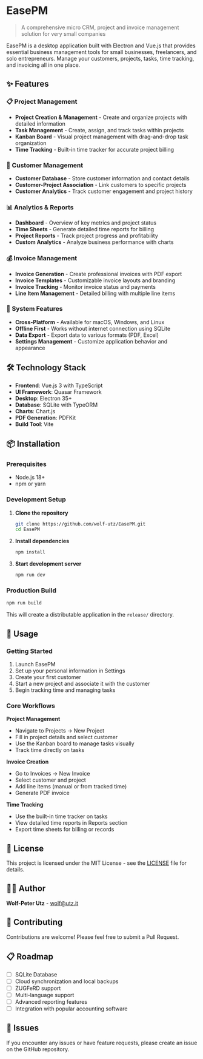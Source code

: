 # EasePM

> A comprehensive micro CRM, project and invoice management solution for very small companies

EasePM is a desktop application built with Electron and Vue.js that provides essential business management tools for
small businesses, freelancers, and solo entrepreneurs. Manage your customers, projects, tasks, time tracking, and
invoicing all in one place.

## ✨ Features

### 📋 Project Management

- **Project Creation & Management** - Create and organize projects with detailed information
- **Task Management** - Create, assign, and track tasks within projects
- **Kanban Board** - Visual project management with drag-and-drop task organization
- **Time Tracking** - Built-in time tracker for accurate project billing

### 👥 Customer Management

- **Customer Database** - Store customer information and contact details
- **Customer-Project Association** - Link customers to specific projects
- **Customer Analytics** - Track customer engagement and project history

### 📊 Analytics & Reports

- **Dashboard** - Overview of key metrics and project status
- **Time Sheets** - Generate detailed time reports for billing
- **Project Reports** - Track project progress and profitability
- **Custom Analytics** - Analyze business performance with charts

### 💰 Invoice Management

- **Invoice Generation** - Create professional invoices with PDF export
- **Invoice Templates** - Customizable invoice layouts and branding
- **Invoice Tracking** - Monitor invoice status and payments
- **Line Item Management** - Detailed billing with multiple line items

### 🔧 System Features

- **Cross-Platform** - Available for macOS, Windows, and Linux
- **Offline First** - Works without internet connection using SQLite
- **Data Export** - Export data to various formats (PDF, Excel)
- **Settings Management** - Customize application behavior and appearance

## 🛠️ Technology Stack

- **Frontend**: Vue.js 3 with TypeScript
- **UI Framework**: Quasar Framework
- **Desktop**: Electron 35+
- **Database**: SQLite with TypeORM
- **Charts**: Chart.js
- **PDF Generation**: PDFKit
- **Build Tool**: Vite

## 📦 Installation

### Prerequisites

- Node.js 18+
- npm or yarn

### Development Setup

1. **Clone the repository**
   ```bash
   git clone https://github.com/wolf-utz/EasePM.git
   cd EasePM
   ```

2. **Install dependencies**
   ```bash
   npm install
   ```

3. **Start development server**
   ```bash
   npm run dev
   ```

### Production Build

```bash
npm run build
```

This will create a distributable application in the `release/` directory.

## 🚀 Usage

### Getting Started

1. Launch EasePM
2. Set up your personal information in Settings
3. Create your first customer
4. Start a new project and associate it with the customer
5. Begin tracking time and managing tasks

### Core Workflows

**Project Management**

- Navigate to Projects → New Project
- Fill in project details and select customer
- Use the Kanban board to manage tasks visually
- Track time directly on tasks

**Invoice Creation**

- Go to Invoices → New Invoice
- Select customer and project
- Add line items (manual or from tracked time)
- Generate PDF invoice

**Time Tracking**

- Use the built-in time tracker on tasks
- View detailed time reports in Reports section
- Export time sheets for billing or records

## 📄 License

This project is licensed under the MIT License - see the [LICENSE](LICENSE) file for details.

## 👨‍💻 Author

**Wolf-Peter Utz** - [wolf@utz.it](mailto:wolf@utz.it)

## 🤝 Contributing

Contributions are welcome! Please feel free to submit a Pull Request.

## 📋 Roadmap

- [ ] SQLite Database
- [ ] Cloud synchronization and local backups
- [ ] ZUGFeRD support
- [ ] Multi-language support
- [ ] Advanced reporting features
- [ ] Integration with popular accounting software

## 🐛 Issues

If you encounter any issues or have feature requests, please create an issue on the GitHub repository.
